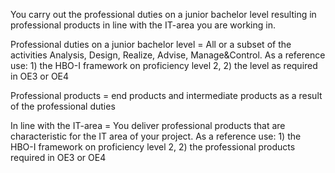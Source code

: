 You carry out the professional duties on a junior bachelor level resulting in professional products in line with the IT-area you are working in.

Professional duties on a junior bachelor level = All or a subset of the activities Analysis, Design, Realize, Advise, Manage&Control. As a reference use: 1) the HBO-I framework on proficiency level 2, 2) the level as required in OE3 or OE4

Professional products = end products and intermediate products as a result of the professional duties

In line with the IT-area =  You deliver professional products that are characteristic for the IT area of your project. As a reference use: 1) the HBO-I framework on proficiency level 2, 2) the professional products required in OE3 or OE4
